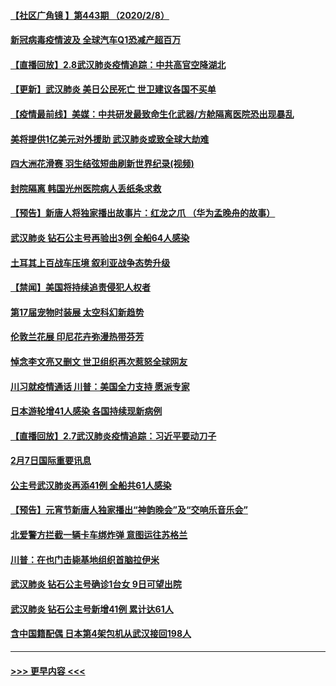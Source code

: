 #### [【社区广角镜  】第443期  （2020/2/8）](../pages/prog202/a102772736.md?t=02090711) 
#### [新冠病毒疫情波及 全球汽车Q1恐减产超百万](../pages/prog202/a102772695.md?t=02090711) 
#### [【直播回放】2.8武汉肺炎疫情追踪：中共高官空降湖北](../pages/prog202/a102772618.md?t=02090711) 
#### [【更新】武汉肺炎 美日公民死亡 世卫建议各国不买单](../pages/prog202/a102770740.md?t=02090711) 
#### [【疫情最前线】美媒：中共研发最致命生化武器/方舱隔离医院恐出现暴乱](../pages/prog202/a102772439.md?t=02090711) 
#### [美将提供1亿美元对外援助 武汉肺炎或致全球大劫难](../pages/prog202/a102772361.md?t=02090711) 
#### [四大洲花滑赛 羽生结弦短曲刷新世界纪录(视频)](../pages/prog202/a102772341.md?t=02090711) 
#### [封院隔离 韩国光州医院病人丢纸条求救](../pages/prog202/a102772282.md?t=02090711) 
#### [【预告】新唐人将独家播出故事片：红龙之爪 （华为孟晚舟的故事）](../pages/prog202/a102767728.md?t=02090711) 
#### [武汉肺炎 钻石公主号再验出3例 全船64人感染](../pages/prog202/a102771726.md?t=02090711) 
#### [土耳其上百战车压境 叙利亚战争态势升级](../pages/prog202/a102772132.md?t=02090711) 
#### [【禁闻】美国将持续追责侵犯人权者](../pages/prog202/a102772042.md?t=02090711) 
#### [第17届宠物时装展 太空科幻新趋势](../pages/prog202/a102772033.md?t=02090711) 
#### [伦敦兰花展 印尼花卉弥漫热带芬芳](../pages/prog202/a102772026.md?t=02090711) 
#### [悼念李文亮又删文 世卫组织再次惹怒全球网友](../pages/prog202/a102771968.md?t=02090711) 
#### [川习就疫情通话 川普：美国全力支持 愿派专家](../pages/prog202/a102771930.md?t=02090711) 
#### [日本游轮增41人感染 各国持续现新病例](../pages/prog202/a102771912.md?t=02090711) 
#### [【直播回放】2.7武汉肺炎疫情追踪：习近平要动刀子](../pages/prog202/a102771649.md?t=02090711) 
#### [2月7日国际重要讯息](../pages/prog202/a102771747.md?t=02090711) 
#### [公主号武汉肺炎再添41例 全船共61人感染](../pages/prog202/a102771703.md?t=02090711) 
#### [【预告】元宵节新唐人独家播出“神韵晚会”及“交响乐音乐会”](../pages/prog202/a102767674.md?t=02090711) 
#### [北爱警方拦截一辆卡车绑炸弹 意图运往苏格兰](../pages/prog202/a102771609.md?t=02090711) 
#### [川普：在也门击毙基地组织首脑拉伊米](../pages/prog202/a102771528.md?t=02090711) 
#### [武汉肺炎 钻石公主号确诊1台女 9日可望出院](../pages/prog202/a102771518.md?t=02090711) 
#### [武汉肺炎 钻石公主号新增41例 累计达61人](../pages/prog202/a102771486.md?t=02090711) 
#### [含中国籍配偶 日本第4架包机从武汉接回198人](../pages/prog202/a102771472.md?t=02090711) 

----
#### [ >>> 更早内容 <<< ](../indexes/prog202-earlier.md)
